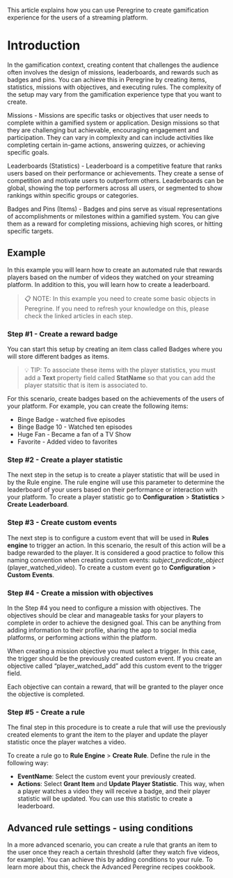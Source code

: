 
This article explains how you can use Peregrine to create gamification experience for the users of a streaming platform. 
# Introduction

In the gamification context, creating content that challenges the audience often involves the design of missions, leaderboards, and rewards such as badges and pins. You can achieve this in Peregrine by creating items, statistics, missions with objectives, and executing rules. The complexity of the setup may vary from the gamification experience type that you want to create. 

Missions - Missions are specific tasks or objectives that user needs to complete within a gamified system or application. Design missions so that they are challenging but achievable, encouraging engagement and participation. They can vary in complexity and can include activities like completing certain in-game actions, answering quizzes, or achieving specific goals.

Leaderboards (Statistics) - Leaderboard is a competitive feature that ranks users based on their performance or achievements. They create a sense of competition and motivate users to outperform others. Leaderboards can be global, showing the top performers across all users, or segmented to show rankings within specific groups or categories.

Badges and Pins (Items) - Badges and pins serve as visual representations of accomplishments or milestones within a gamified system. You can give them as a reward for completing missions, achieving high scores, or hitting specific targets. 

## Example

In this example you will learn how to create an automated rule that rewards players based on the number of videos they watched on your streaming platform. In addition to this, you will learn how to create a leaderboard. 

>:clipboard: NOTE: In this example you need to create some basic objects in Peregrine. If you need to refresh your knowledge on this, please check the linked articles in each step.



### Step #1 - Create a reward badge

You can start this setup by creating an item class called Badges where you will store different badges as items.

>💡 TIP:
> To associate these items with the player statistics, you must add a **Text** property field called **StatName** so that you can add the player statsitic that is item is associated to.

For this scenario, create badges based on the achievements of the users of your platform. For example, you can create the following items:

- Binge Badge - watched five episodes
- Binge Badge 10 - Watched ten episodes
- Huge Fan - Became a fan of a TV Show
- Favorite - Added video to favorites

### Step #2 - Create a player statistic

The next step in the setup is to create a player statistic that will be used in by the Rule engine. The rule engine will use this parameter to determine the leaderboard of your users based on their performance or interaction with your platform. To create a player statistic go to **Configuration** > **Statistics** > **Create** **Leaderboard**.

### Step #3 - Create custom events

The next step is to configure a custom event that will be used in **Rules** **engine** to trigger an action. In this scenario, the result of this action will be a badge rewarded to the player. It is considered a good practice to follow this naming convention when creating custom events: *subject_predicate_object* (player_watched_video). To create a custom event go to **Configuration** > **Custom** **Events**.

### Step #4 - Create a mission with objectives

In the Step #4 you need to configure a mission with objectives. The objectives should be clear and manageable tasks for your players to complete in order to achieve the designed goal. This can be anything from adding information to their profile, sharing the app to social media platforms, or performing actions within the platform.

When creating a mission objective you must select a trigger. In this case, the trigger should be the previously created custom event. If you create an objective called “player_watched_add” add this custom event to the trigger field. 

Each objective can contain a reward, that will be granted to the player once the objective is completed.

### Step #5 - Create a rule 

The final step in this procedure is to create a rule that will use the previously created elements to grant the item to the player and update the player statistic once the player watches a video. 

To create a rule go to **Rule Engine** > **Create Rule**. Define the rule in the following way:

- **EventName**: Select the custom event your previously created.
- **Actions**: Select **Grant Item** and **Update Player Statistic**. This way, when a player watches a video they will receive a badge, and their player statistic will be updated. You can use this statistic to create a leaderboard.

## Advanced rule settings - using conditions

In a more advanced scenario, you can create a rule that grants an item to the user once they reach a certain threshold (after they watch five videos, for example). You can achieve this by adding conditions to your rule. To learn more about this, check the Advanced Peregrine recipes cookbook.